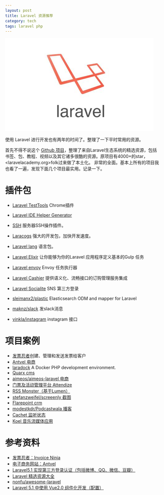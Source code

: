 ```yaml
---
layout: post
title: Laravel 资源推荐
category: tech
tags: laravel php
---
```


![](/assets/img/laravel.jpg)

使用 Laravel 进行开发也有两年的时间了。整理了一下平时常用的资源。

首先不得不说这个 [Github 项目][nonfu/awesome-laravel]，整理了来自Laravel生态系统的精选资源，包括书签、包、教程、视频以及其它诸多很酷的资源。原项目有4000+的star，<laravelacademy.org>folk过来做了本土化。 非常的全面。基本上所有的项目我也看了一遍，发现下面几个项目最实用。记录一下。

# 插件包

* [Laravel TestTools](https://chrome.google.com/webstore/detail/laravel-testtools/ddieaepnbjhgcbddafciempnibnfnakl) Chrome插件
* [Laravel IDE Helper Generator](http://laravelacademy.org/post/4202.html)
* [SSH](https://laravelcollective.com/docs/5.1/ssh) 服务器SSH操作插件。
* [Laracogs](https://github.com/yabhq/laracogs) 强大的开发包，加快开发速度。
* [Laravel lang](https://github.com/caouecs/Laravel-lang) 语言包。
* [Laravel Elixir](http://www.golaravel.com/laravel/docs/5.0/elixir/#installation) 让你能够为你的Laravel 应用程序定义基本的Gulp 任务
* [Laravel envoy](https://laravel.com/docs/5.4/envoy) Envoy 任务执行器
* [Laravel Cashier](http://www.golaravel.com/Laravel/docs/5.0/billing/) 提供语义化、流畅接口的订购管理服务集成
* [Laravel Socialite](https://github.com/laravel/socialite) SNS 第三方登录
* [sleimanx2/plastic](https://github.com/sleimanx2/plastic) Elasticsearch ODM and mapper for Laravel

* [maknz/slack](https://github.com/maknz/slack) 发slack消息
* [vinkla/instagram](https://github.com/vinkla/instagram) instagram 接口

# 项目案例

* [发票忍者][invoiceninja/invoiceninja]创建、管理和发送发票给客户
* [Antvel 电商](https://github.com/ant-vel/App)
* [laradock](https://github.com/LaraDock/laradock) A Docker PHP development environment. 
* [Quarx cms](https://github.com/YABhq/Quarx) 
* [aimeos/aimeos-laravel 电商](https://github.com/aimeos/aimeos-laravel) 
* [门票及活动管理平台 Attendize](https://www.attendize.com/)
* [RSS Monster（基于Lumen）](https://github.com/pietheinstrengholt/rssmonster)
* [stefanzweifel/screeenly 截图](https://github.com/stefanzweifel/screeenly)
* [Flarepoint crm](https://github.com/Bottelet/Flarepoint-crm)
* [modestkdr/Podcastwala 播客](https://github.com/modestkdr/Podcastwala)
* [Cachet 监听状态](http://laravelacademy.org/post/824.html)
* [Koel 音乐流媒体应用](https://github.com/phanan/koel)

# 参考资料

* [发票忍者：Invoice Ninja](http://laravelacademy.org/post/1117.html)
* [电子商务网站：Antvel](http://laravelacademy.org/post/3793.html)
* [Laravel5.1 实现第三方登录认证（包括微博、QQ、微信、豆瓣）](http://www.open-open.com/lib/view/open1439797915176.html)
* [Laravel 精选资源大全](http://www.shibahua.com/?p=335)
* [nonfu/awesome-laravel](https://github.com/nonfu/awesome-laravel)
* [Laravel 5.1 中使用 Vue2.0 组件化开发（配置）](http://laravelacademy.org/post/5656.html)

[nonfu/awesome-laravel]: https://github.com/nonfu/awesome-laravel 
[invoiceninja/invoiceninja]: https://github.com/invoiceninja/invoiceninja
